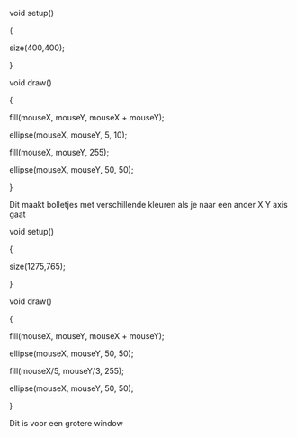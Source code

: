 void setup()

{

  size(400,400);

}

void draw()

{

  fill(mouseX, mouseY, mouseX + mouseY);

  ellipse(mouseX, mouseY, 5, 10);

  fill(mouseX, mouseY, 255);

  ellipse(mouseX, mouseY, 50, 50);

}

  Dit maakt bolletjes met verschillende kleuren als je naar een ander X Y axis gaat








void setup()

{

  size(1275,765);

}

void draw()

{
  
  fill(mouseX, mouseY, mouseX + mouseY);
  
  ellipse(mouseX, mouseY, 50, 50);
  
  fill(mouseX/5, mouseY/3, 255);
  
  ellipse(mouseX, mouseY, 50, 50);
  
}
  
Dit is voor een grotere window 
